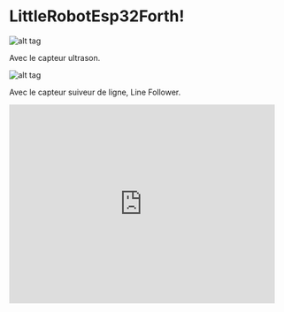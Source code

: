 # LittleRobotEsp32Forth!
![alt tag](https://skopas.pagesperso-orange.fr/Forth/tiny2.png)

Avec le capteur ultrason.


![alt tag](https://user-images.githubusercontent.com/31778273/217016920-76d7783c-00c1-4d11-9939-c3dd6e7aff2c.png)

Avec le capteur suiveur de ligne, Line Follower.

<iframe width="480" height="360" src="https://www.youtube.com/embed/ipAxVRFdZrg" title="littleRobot passes the obstacle" frameborder="0" allow="accelerometer; autoplay; clipboard-write; encrypted-media; gyroscope; picture-in-picture; web-share" allowfullscreen></iframe>


